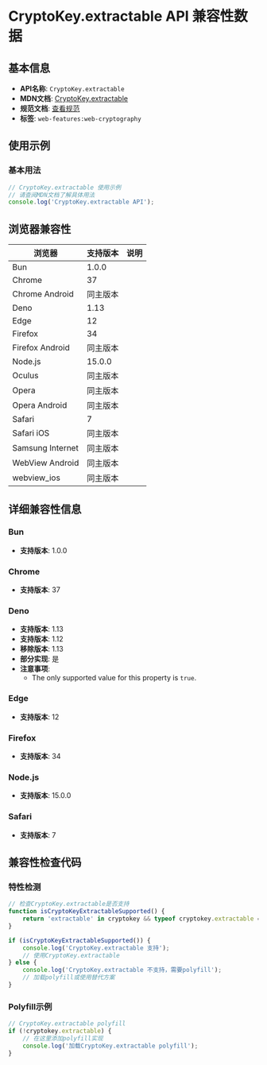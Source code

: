 # CryptoKey.extractable API 兼容性数据

## 基本信息

- **API名称**: `CryptoKey.extractable`
- **MDN文档**: [CryptoKey.extractable](https://developer.mozilla.org/docs/Web/API/CryptoKey/extractable)
- **规范文档**: [查看规范](https://w3c.github.io/webcrypto/#dom-cryptokey-extractable)
- **标签**: `web-features:web-cryptography`

## 使用示例

### 基本用法

```javascript
// CryptoKey.extractable 使用示例
// 请查阅MDN文档了解具体用法
console.log('CryptoKey.extractable API');
```

## 浏览器兼容性

| 浏览器 | 支持版本 | 说明 |
|--------|----------|------|
| Bun | 1.0.0 |  |
| Chrome | 37 |  |
| Chrome Android | 同主版本 |  |
| Deno | 1.13 |  |
| Edge | 12 |  |
| Firefox | 34 |  |
| Firefox Android | 同主版本 |  |
| Node.js | 15.0.0 |  |
| Oculus | 同主版本 |  |
| Opera | 同主版本 |  |
| Opera Android | 同主版本 |  |
| Safari | 7 |  |
| Safari iOS | 同主版本 |  |
| Samsung Internet | 同主版本 |  |
| WebView Android | 同主版本 |  |
| webview_ios | 同主版本 |  |

## 详细兼容性信息

### Bun

- **支持版本**: 1.0.0

### Chrome

- **支持版本**: 37

### Deno

- **支持版本**: 1.13
- **支持版本**: 1.12
- **移除版本**: 1.13
- **部分实现**: 是
- **注意事项**:
  - The only supported value for this property is `true`.

### Edge

- **支持版本**: 12

### Firefox

- **支持版本**: 34

### Node.js

- **支持版本**: 15.0.0

### Safari

- **支持版本**: 7

## 兼容性检查代码

### 特性检测

```javascript
// 检查CryptoKey.extractable是否支持
function isCryptoKeyExtractableSupported() {
    return 'extractable' in cryptokey && typeof cryptokey.extractable === 'function';
}

if (isCryptoKeyExtractableSupported()) {
    console.log('CryptoKey.extractable 支持');
    // 使用CryptoKey.extractable
} else {
    console.log('CryptoKey.extractable 不支持，需要polyfill');
    // 加载polyfill或使用替代方案
}
```

### Polyfill示例

```javascript
// CryptoKey.extractable polyfill
if (!cryptokey.extractable) {
    // 在这里添加polyfill实现
    console.log('加载CryptoKey.extractable polyfill');
}
```

